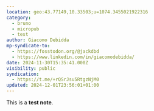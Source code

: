 ```yaml
---
location: geo:43.77149,10.33503;u=1074.3455021922316
category:
  - bruno
  - micropub
  - test
author: Giacomo Debidda
mp-syndicate-to:
  - https://fosstodon.org/@jackdbd
  - https://www.linkedin.com/in/giacomodebidda/
date: 2024-11-30T15:35:41.000Z
visibility: public
syndication:
  - https://t.me/+rQSrJsu5RtgzNjM0
updated: 2024-12-01T23:56:01+01:00
---
```


<p>This is a <strong>test note</strong>.</p>